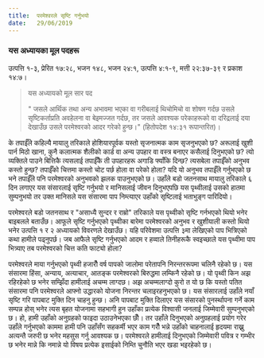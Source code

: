 ```yaml
---
title:  परमेश्वरले सृष्टि गर्नुभयो
date:   29/06/2019
---
```


### यस अध्यायका मूल पदहरू
उत्पत्ति १-३, प्रेरित १७:२८, भजन १४८, भजन २४:१, उत्पत्ति ४:१-९, मत्ती २२:३७-३९ र प्रकाश १४:७।

> <p>यस अध्यायको मूल सार पद</p>
> " जसले आर्थिक तथा अन्य अभावमा भएका वा गरीबलाई थिचोमिचो वा शोषण गर्दछ उसले सृष्टिकर्ताप्रति अवहेलना वा बेइमज्जत गर्दछ,  तर जसले आवश्यक परेकाहरूको वा दरिद्रलाई दया देखाउँछ उसले परमेश्वरको आदर गरेको हुन्छ।" (हितोपदेश १४:३१ रूपान्तरित)।

के तपाईँले कहिल्यै मायालु तरिकाले होशियारपूर्वक यस्तो सृजनात्मक काम सृजनुभएको छ? अरूलाई खुशी पार्न मिठो खाना, कुनै कलात्मक शैलीको कार्ड वा अन्य उपहार वा वस्त्र बनाएर कसैलाई दिनुभएको छ? त्यो व्यक्तिले पाउने बित्तिकै त्यसलाई तपाईँकै ती उपहारहरू अगाडि फ्याँकि दिन्छ? त्यसबेला तपाईँको अनुभव कस्तो हुन्छ? तपाईँको चित्तमा कस्तो चोट पर्छ होला वा परेको होला? यदि यो अनुभव तपाईँले गर्नुभएको छ भने तपाईँले पनि परमेश्वरको अनुभवको झलक पाउनुभएको छ। उहाँले बडो जतनसाथ मायालु तरिकाले ६ दिन लगाएर यस संसारलाई सृष्टि गर्नुभयो र मानिसलाई जीवन दिनुभएपछि यस पृथ्वीलाई उसको हातमा सुम्पनुभयो तर उक्त मानिसले यस संसारमा पाप निम्त्याएर उहाँको सृष्टिलाई भताभुङ्ग पारिदियो।

परमेश्वरले बडो जतनसाथ र "असाध्यै सुन्दर र राम्रो" तरिकाले यस पृथ्वीको सृष्टि गर्नभएको थियो भनेर बाइबलले बताउँछ। आफूले सृष्टि गर्नुभएको पृथ्वीका बारेमा परमेश्वरको अनुभव र खुशीयाली कस्तो थियो भनेर उत्पत्ति १ र २ अध्यायको विवरणले देखाउँछ। यहि परिवेशमा उत्पत्ति ३मा लेखिएको पाप भित्रिएको कथा हामीले पढ्नुपर्छ। जब आफैले सृष्टि गर्नुभएको आदम र हव्वाले तिनीहरूकै स्वइच्छाले यस पृथ्वीमा पाप भित्र्याए तब परमेश्वरको चित्त कति फाट्यो होला?

परमेश्वरले माया गर्नुभएको पृथ्वी हजारौँ वर्ष पापको जालोमा परेतापनि निरन्तररूपमा चलिनै रहेको छ। यस संसारमा हिंसा, अन्याय, अत्याचार, आतङ्क परमेश्वरको बिरुद्धमा लम्किनै रहेको छ। यो पृथ्वी किन अझ रहिरहेको छ भनेर सम्झिँदा हामीलाई अचम्म लाग्दछ। अझ अचम्मलाग्दो कुरो त यो छ कि यस्तो पतित संसारमा पनि परमेश्वरले आफ्नो उद्धारको योजना निरन्तर चलाइरहनुभएको छ। यस संसारलाई उहाँले नयाँ सृष्टि गरि पापबाट मुक्ति दिन चाहनु हुन्छ। अनि पापबाट मुक्ति दिलाएर यस संसारको पुनर्स्थापना गर्ने काम सम्पन्न होस् भनेर त्यस बृहत योजनामा सहभागी हुन उहाँका प्रत्येक विश्वासी जनलाई जिम्मेवारी सुम्पनुभएको छ। हो, हामी उहाँको अनुग्रहको फाइदा उठाउनेभएका छौँ। तर उहाँले दिनुभएको अनुग्रहलाई प्रयोग गरेर उहाँले गर्नुभएको काममा हामी  पनि उहाँसँग सहकर्मी भएर काम गरौँ भन्ने उहाँको चाहनालाई हृदयमा राख्नु अत्यन्तै जरुरी छ भनेर महसुस गर्नु आवश्यक छ। परमेश्वरले हामीलाई दिनुभएको जिम्मेवारी पवित्र र गम्भीर छ भनेर मान्ने कि नमान्ने यो विषय प्रत्येक इसाईको निम्ति चुनौति भएर खडा भइरहेको छ।